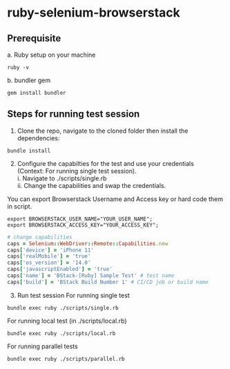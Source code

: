 # ruby-selenium-browserstack

## Prerequisite
a. Ruby setup on your machine
```
ruby -v
```

b. bundler gem
```
gem install bundler
```

## Steps for running test session

1. Clone the repo, navigate to the cloned folder then install the dependencies:
```
bundle install
```
2. Configure the capabilties for the test and use your credentials <br>
(Context: For running single test session). <br>
i. Navigate to ./scripts/single.rb <br>
ii. Change the capabilities and swap the credentials.

You can export Browserstack Username and Access key or hard code them in script.
```
export BROWSERSTACK_USER_NAME="YOUR_USER_NAME";
export BROWSERSTACK_ACCESS_KEY="YOUR_ACCESS_KEY";
```
  ```ruby
# change capabilities
caps = Selenium::WebDriver::Remote::Capabilities.new
caps['device'] = 'iPhone 11'
caps['realMobile'] = 'true'
caps['os_version'] = '14.0'
caps['javascriptEnabled'] = 'true'
caps['name'] = 'BStack-[Ruby] Sample Test' # test name
caps['build'] = 'BStack Build Number 1' # CI/CD job or build name
  ```
  
3. Run test session
For running single test
```
bundle exec ruby ./scripts/single.rb
```

For running local test (in ./scripts/local.rb)

```
bundle exec ruby ./scripts/local.rb
```

For running parallel tests
```
bundle exec ruby ./scripts/parallel.rb
```